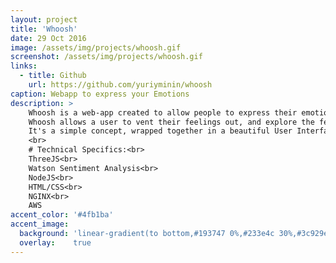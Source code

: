 ```yaml
---
layout: project
title: 'Whoosh'
date: 29 Oct 2016
image: /assets/img/projects/whoosh.gif
screenshot: /assets/img/projects/whoosh.gif
links:
  - title: Github
    url: https://github.com/yuriyminin/whoosh
caption: Webapp to express your Emotions
description: >
    Whoosh is a web-app created to allow people to express their emotions anonymously online.<br>
    Whoosh allows a user to vent their feelings out, and explore the feelings of other people who are also feeling similarly.<br>
    It's a simple concept, wrapped together in a beautiful User Interface. This was all made possible with the help of three.js and Watsons Sentiment analysis.Whoosh was created at the CodeRED -2016 hackathon.
    <br>
    # Technical Specifics:<br>
    ThreeJS<br>
    Watson Sentiment Analysis<br>
    NodeJS<br>
    HTML/CSS<br>
    NGINX<br>
    AWS
accent_color: '#4fb1ba'
accent_image:
  background: 'linear-gradient(to bottom,#193747 0%,#233e4c 30%,#3c929e 50%,#d5d5d4 70%,#cdccc8 100%)'
  overlay:    true
---
```

